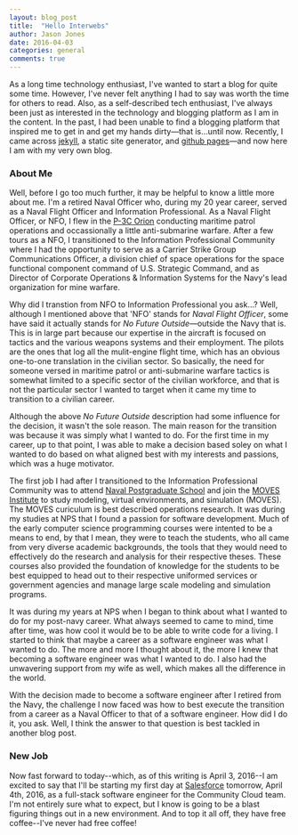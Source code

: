 ```yaml
---
layout: blog_post
title:  "Hello Interwebs"
author: Jason Jones
date: 2016-04-03
categories: general
comments: true
---
```


As a long time technology enthusiast, I've wanted to start a blog for quite some time. However, I've
never felt anything I had to say was worth the time for others to read.  Also, as a self-described
tech enthusiast, I've always been just as interested in the technology and blogging platform as I am
in the content.  In the past, I had been unable to find a blogging platform that inspired
me to get in and get my hands dirty&mdash;that is...until now.  Recently, I came across
[jekyll](https://jekyllrb.com), a static site generator, and
[github pages](https://pages.github.com)&mdash;and now here I am with my very own blog.

### About Me

Well, before I go too much further, it may be helpful to know a little more about me.  I'm
a retired Naval Officer who, during my 20 year career, served as a Naval Flight Officer and
Information Professional. As a Naval Flight Officer, or NFO, I flew in the
[P-3C Orion](https://en.wikipedia.org/wiki/Lockheed_P-3_Orion) conducting
maritime patrol operations and occassionally a little anti-submarine warfare.  After a few tours as
a NFO, I transitioned to the Information Professional Community where I had the opportunity to serve
as a Carrier Strike Group Communications Officer, a division chief of space operations for the
space functional component command of U.S. Strategic Command, and as Director of Corporate
Operations & Information Systems for the Navy's lead organization for mine warfare.

Why did I transtion from NFO to Information Professional you ask...?  Well, although I mentioned
above that 'NFO' stands for _Naval Flight Officer_, some have said it actually stands for
_No Future Outside_&mdash;outside the Navy that is.  This is in large part because our expertise in
the aircraft is focused on tactics and the various weapons systems and their employment.  The pilots
are the ones that log all the mulit-engine flight time, which has an obvious one-to-one translation
in the civilian sector.  So basically, the need for someone versed in maritime patrol or anti-submarine
warfare tactics is somewhat limited to a specific sector of the civilian workforce, and that is not
the particular sector I wanted to target when it came my time to transition to a civilian career.

Although the above _No Future Outside_ description had some influence for the decision, it wasn't
the sole reason.  The main reason for the transition was because it was simply what I wanted to do.
For the first time in my career, up to that point, I was able to make a decision based soley on what
I wanted to do based on what aligned best with my interests and passions, which was a huge motivator.

The first job I had after I transitioned to the Information Professional Community was to attend
[Naval Postgraduate School](http://www.nps.edu) and join the [MOVES Institute](https://movesinstitute.org)
to study modeling, virtual environments, and simulation (MOVES).  The MOVES curiculum is best described
operations research.  It was during my studies at NPS that I found a passion for software
development.  Much of the early computer science programming courses were intented to be a means
to end, by that I mean, they were to teach the students, who all came from very diverse academic
backgrounds, the tools that they would need to effectively do the research and analysis for their
respective theses.  These courses also provided the foundation of knowledge for the students to be
best equipped to head out to their respective uniformed services or government agencies and manage
large scale modeling and simulation programs.

It was during my years at NPS when I began to think about what I wanted to do for my post-navy
career. What always seemed to came to mind, time after time, was how cool it would be to be able
to write code for a living. I started to think that maybe a career as a software engineer was what
I wanted to do.  The more and more I thought about it, the more I knew that becoming a software
engineer was what I wanted to do.  I also had the unwavering support from my wife as well, which
makes all the difference in the world.

With the decision made to become a software engineer after I retired from the Navy, the challenge
I now faced was how to best execute the transition from a career as a Naval Officer to that
of a software engineer.  How did I do it, you ask.  Well, I think the answer to that question is best
tackled in another blog post.

### New Job

Now fast forward to today--which, as of this writing is April 3, 2016--I am excited to say that I'll
be starting my first day at [Salesforce](http://www.salesforce.com) tomorrow, April 4th, 2016, as a
full-stack software engineer for the Community Cloud team.  I'm not entirely sure what to expect, but
I know is going to be a blast figuring things out in a new environment. And to top it all off, they
have free coffee--I've never had free coffee!